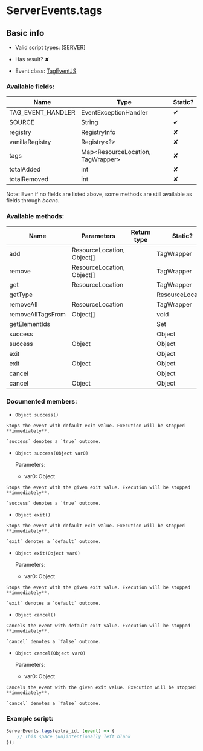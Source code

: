 # ServerEvents.tags

## Basic info

- Valid script types: [SERVER]

- Has result? ✘

- Event class: [TagEventJS](https://github.com/KubeJS-Mods/KubeJS/tree/2001/common/src/main/java/dev/latvian/mods/kubejs/server/tag/TagEventJS.java)

### Available fields:

| Name | Type | Static? |
| ---- | ---- | ------- |
| TAG_EVENT_HANDLER | EventExceptionHandler | ✔ |
| SOURCE | String | ✔ |
| registry | RegistryInfo | ✘ |
| vanillaRegistry | Registry<?> | ✘ |
| tags | Map<ResourceLocation, TagWrapper> | ✘ |
| totalAdded | int | ✘ |
| totalRemoved | int | ✘ |

Note: Even if no fields are listed above, some methods are still available as fields through *beans*.

### Available methods:

| Name | Parameters | Return type | Static? |
| ---- | ---------- | ----------- | ------- |
| add | ResourceLocation, Object[] |  | TagWrapper | ✘ |
| remove | ResourceLocation, Object[] |  | TagWrapper | ✘ |
| get | ResourceLocation |  | TagWrapper | ✘ |
| getType |  |  | ResourceLocation | ✘ |
| removeAll | ResourceLocation |  | TagWrapper | ✘ |
| removeAllTagsFrom | Object[] |  | void | ✘ |
| getElementIds |  |  | Set<ResourceLocation> | ✘ |
| success |  |  | Object | ✘ |
| success | Object |  | Object | ✘ |
| exit |  |  | Object | ✘ |
| exit | Object |  | Object | ✘ |
| cancel |  |  | Object | ✘ |
| cancel | Object |  | Object | ✘ |


### Documented members:

- `Object success()`
```
Stops the event with default exit value. Execution will be stopped **immediately**.

`success` denotes a `true` outcome.
```

- `Object success(Object var0)`

  Parameters:
  - var0: Object

```
Stops the event with the given exit value. Execution will be stopped **immediately**.

`success` denotes a `true` outcome.
```

- `Object exit()`
```
Stops the event with default exit value. Execution will be stopped **immediately**.

`exit` denotes a `default` outcome.
```

- `Object exit(Object var0)`

  Parameters:
  - var0: Object

```
Stops the event with the given exit value. Execution will be stopped **immediately**.

`exit` denotes a `default` outcome.
```

- `Object cancel()`
```
Cancels the event with default exit value. Execution will be stopped **immediately**.

`cancel` denotes a `false` outcome.
```

- `Object cancel(Object var0)`

  Parameters:
  - var0: Object

```
Cancels the event with the given exit value. Execution will be stopped **immediately**.

`cancel` denotes a `false` outcome.
```



### Example script:

```js
ServerEvents.tags(extra_id, (event) => {
	// This space (un)intentionally left blank
});
```

